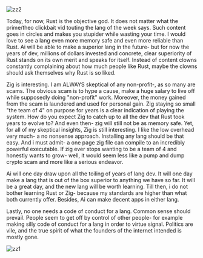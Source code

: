 ![zz2](https://github.com/user-attachments/assets/e54f4c9f-843b-4ae3-85b3-515c673b739e)




Today, for now, Rust is the objective god. It does not matter what the prime/theo clickbait vid touting the lang of the week says. Such content goes in circles and makes you stupider while wasting your time. I would love to see a lang even more memory safe and even more reliable than Rust. Ai will be able to make a superior lang in the future- but for now the years of dev, millions of dollars invested and concrete, clear superiority of Rust stands on its own merit and speaks for itself. Instead of content clowns constantly complaining about how much people like Rust, maybe the clowns should ask themselves why Rust is so liked.

Zig is interesting. I am ALWAYS skeptical of any non-profit-, as so many are scams. The obvious scam is to hype a cause, make a huge salary to live off while supposedly doing "non-profit" work. Moreover, the money gained from the scam is laundered and used for personal gain. Zig staying so small "the team of 4" on purpose for years is a clear indication of playing the system. How do you expect Zig to catch up to all the dev that Rust took years to evolve to? And even then- zig will still not be as memory safe. Yet, for all of my skeptical insights, Zig is still interesting. I like the low overhead very much- a no nonsense approach. Installing any lang should be that easy. And i must admit- a one page zig file can compile to an incredibly powerful executable. If zig ever stops wanting to be a team of 4 and honestly wants to grow- well, it would seem less like a pump and dump crypto scam and more like a serious endeavor.

Ai will one day draw upon all the toiling of years of lang dev. It will one day make a lang that is out of the box superior to anything we have so far. It will be a great day, and the new lang will be worth learning. Till then, i do not bother learning Rust or Zig- because my standards are higher than what both currently offer. Besides, Ai can make decent apps in either lang.

Lastly, no one needs a code of conduct for a lang. Common sense should prevail. People seem to get off by control of other people- for example making silly code of conduct for a lang in order to virtue signal. Politics are vile, and the true spirit of what the founders of the internet intended is mostly gone. 





![zz1](https://github.com/user-attachments/assets/26522f0b-7f6e-43b8-9298-d24958cd6ec4)
